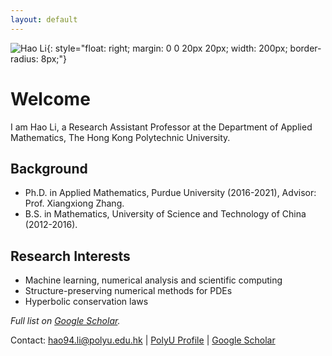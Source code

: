 ```yaml
---
layout: default
---
```


![Hao Li](photo.jpg){: style="float: right; margin: 0 0 20px 20px; width: 200px; border-radius: 8px;"}

# Welcome

I am Hao Li, a Research Assistant Professor at the Department of Applied Mathematics, The Hong Kong Polytechnic University.

## Background
- Ph.D. in Applied Mathematics, Purdue University (2016-2021), Advisor: Prof. Xiangxiong Zhang.
- B.S. in Mathematics, University of Science and Technology of China (2012-2016).

## Research Interests
- Machine learning, numerical analysis and scientific computing
- Structure-preserving numerical methods for PDEs
- Hyperbolic conservation laws


*Full list on [Google Scholar](https://scholar.google.com/citations?user=bXakkPIAAAAJ).*

Contact: hao94.li@polyu.edu.hk | [PolyU Profile](https://www.polyu.edu.hk/ama/people/academic-staff/dr-li-hao/) | [Google Scholar](https://scholar.google.com/citations?user=bXakkPIAAAAJ)
